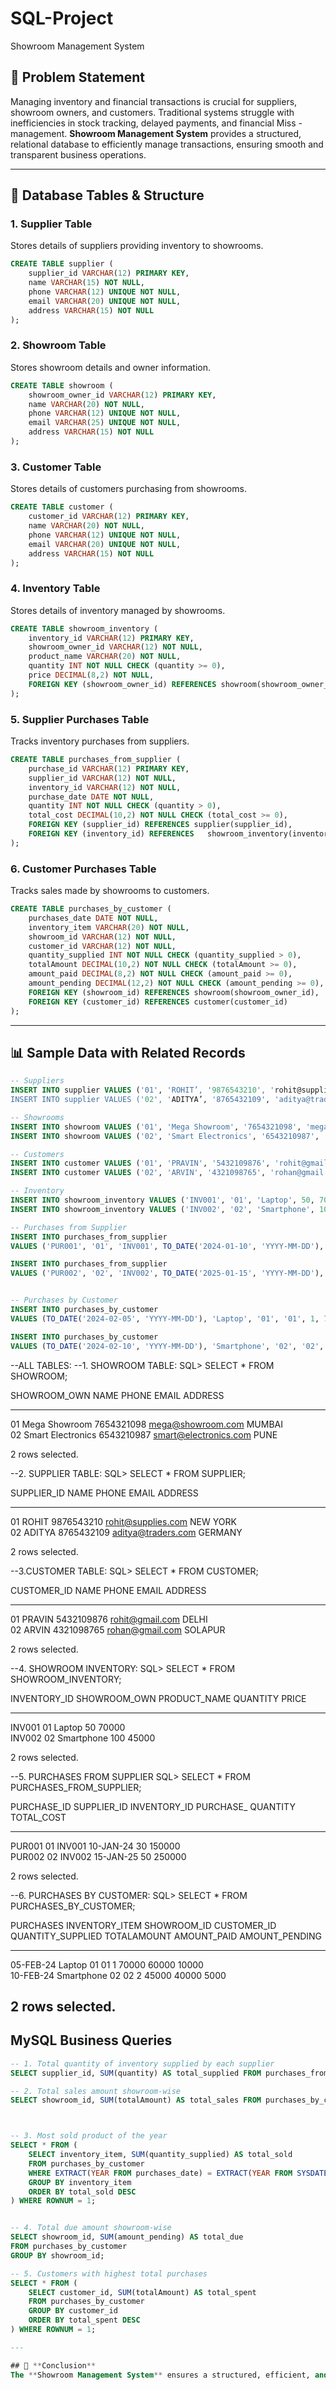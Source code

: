 # SQL-Project
Showroom Management System

## 📖 Problem Statement
Managing inventory and financial transactions is crucial for suppliers, showroom owners, and customers. Traditional systems struggle with inefficiencies in stock tracking, delayed payments, and financial 
Miss - management. 
**Showroom Management System** provides a structured, relational database to efficiently manage transactions, ensuring smooth and transparent business operations.

---

## 📂 Database Tables & Structure

### 1. **Supplier Table**
Stores details of suppliers providing inventory to showrooms.
```sql
CREATE TABLE supplier (
    supplier_id VARCHAR(12) PRIMARY KEY,
    name VARCHAR(15) NOT NULL,
    phone VARCHAR(12) UNIQUE NOT NULL,
    email VARCHAR(20) UNIQUE NOT NULL,
    address VARCHAR(15) NOT NULL
);
```

### 2. **Showroom Table**
Stores showroom details and owner information.
```sql
CREATE TABLE showroom (
    showroom_owner_id VARCHAR(12) PRIMARY KEY,
    name VARCHAR(20) NOT NULL,
    phone VARCHAR(12) UNIQUE NOT NULL,
    email VARCHAR(25) UNIQUE NOT NULL,
    address VARCHAR(15) NOT NULL
);
```

### 3. **Customer Table**
Stores details of customers purchasing from showrooms.
```sql
CREATE TABLE customer (
    customer_id VARCHAR(12) PRIMARY KEY,
    name VARCHAR(20) NOT NULL,
    phone VARCHAR(12) UNIQUE NOT NULL,
    email VARCHAR(20) UNIQUE NOT NULL,
    address VARCHAR(15) NOT NULL
);
```

### 4. **Inventory Table**
Stores details of inventory managed by showrooms.
```sql
CREATE TABLE showroom_inventory (
    inventory_id VARCHAR(12) PRIMARY KEY,
    showroom_owner_id VARCHAR(12) NOT NULL,
    product_name VARCHAR(20) NOT NULL,
    quantity INT NOT NULL CHECK (quantity >= 0),
    price DECIMAL(8,2) NOT NULL,
    FOREIGN KEY (showroom_owner_id) REFERENCES showroom(showroom_owner_id)
);
```

### 5. **Supplier Purchases Table**
Tracks inventory purchases from suppliers.
```sql
CREATE TABLE purchases_from_supplier (
    purchase_id VARCHAR(12) PRIMARY KEY,
    supplier_id VARCHAR(12) NOT NULL,
    inventory_id VARCHAR(12) NOT NULL,
    purchase_date DATE NOT NULL,
    quantity INT NOT NULL CHECK (quantity > 0),
    total_cost DECIMAL(10,2) NOT NULL CHECK (total_cost >= 0),
    FOREIGN KEY (supplier_id) REFERENCES supplier(supplier_id),
    FOREIGN KEY (inventory_id) REFERENCES   showroom_inventory(inventory_id)
);
```

### 6. **Customer Purchases Table**
Tracks sales made by showrooms to customers.
```sql
CREATE TABLE purchases_by_customer (
    purchases_date DATE NOT NULL,
    inventory_item VARCHAR(20) NOT NULL,
    showroom_id VARCHAR(12) NOT NULL,
    customer_id VARCHAR(12) NOT NULL,
    quantity_supplied INT NOT NULL CHECK (quantity_supplied > 0),
    totalAmount DECIMAL(10,2) NOT NULL CHECK (totalAmount >= 0),
    amount_paid DECIMAL(8,2) NOT NULL CHECK (amount_paid >= 0),
    amount_pending DECIMAL(12,2) NOT NULL CHECK (amount_pending >= 0),
    FOREIGN KEY (showroom_id) REFERENCES showroom(showroom_owner_id),
    FOREIGN KEY (customer_id) REFERENCES customer(customer_id)
);
```

---

## 📊 Sample Data with Related Records

```sql
-- Suppliers
INSERT INTO supplier VALUES ('01', 'ROHIT’, '9876543210', 'rohit@supplies.com', 'NEW YORK');
INSERT INTO supplier VALUES ('02', 'ADITYA’, '8765432109', 'aditya@traders.com', 'GERMANY');

-- Showrooms
INSERT INTO showroom VALUES ('01', 'Mega Showroom', '7654321098', 'mega@showroom.com', 'MUMBAI');
INSERT INTO showroom VALUES ('02', 'Smart Electronics', '6543210987', 'smart@electronics.com', 'PUNE');

-- Customers
INSERT INTO customer VALUES ('01', 'PRAVIN', '5432109876', 'rohit@gmail.com', 'DELHI');
INSERT INTO customer VALUES ('02', 'ARVIN', '4321098765', 'rohan@gmail.com', 'SOLAPUR');

-- Inventory
INSERT INTO showroom_inventory VALUES ('INV001', '01', 'Laptop', 50, 70000.00);
INSERT INTO showroom_inventory VALUES ('INV002', '02', 'Smartphone', 100, 45000.00);

-- Purchases from Supplier
INSERT INTO purchases_from_supplier 
VALUES ('PUR001', '01', 'INV001', TO_DATE('2024-01-10', 'YYYY-MM-DD'), 30, 150000.00);

INSERT INTO purchases_from_supplier 
VALUES ('PUR002', '02', 'INV002', TO_DATE('2025-01-15', 'YYYY-MM-DD'), 50, 250000.00);


-- Purchases by Customer
INSERT INTO purchases_by_customer
VALUES (TO_DATE('2024-02-05', 'YYYY-MM-DD'), 'Laptop', '01', '01', 1, 70000.00, 60000.00, 10000.00);

INSERT INTO purchases_by_customer 
VALUES (TO_DATE('2024-02-10', 'YYYY-MM-DD'), 'Smartphone', '02', '02', 2, 45000.00, 40000.00, 5000.00);
```


--ALL TABLES:
--1. SHOWROOM TABLE:
SQL> SELECT * FROM SHOWROOM;

SHOWROOM_OWN NAME                 PHONE        EMAIL                     ADDRESS                                                                                                                        
------------ -------------------- ------------ ------------------------- ---------------                                                                                                                
01           Mega Showroom        7654321098   mega@showroom.com         MUMBAI                                                                                                                         
02           Smart Electronics    6543210987   smart@electronics.com     PUNE                                                                                                                           

2 rows selected.



--2. SUPPLIER TABLE:
SQL> SELECT * FROM SUPPLIER;

SUPPLIER_ID  NAME            PHONE        EMAIL                ADDRESS                                                                                                                                  
------------ --------------- ------------ -------------------- ---------------                                                                                                                          
01           ROHIT           9876543210   rohit@supplies.com   NEW YORK                                                                                                                                 
02           ADITYA          8765432109   aditya@traders.com   GERMANY                                                                                                                                  

2 rows selected.

--3.CUSTOMER TABLE:
SQL> SELECT * FROM CUSTOMER;

CUSTOMER_ID  NAME                 PHONE        EMAIL                ADDRESS                                                                                                                             
------------ -------------------- ------------ -------------------- ---------------                                                                                                                     
01           PRAVIN               5432109876   rohit@gmail.com      DELHI                                                                                                                               
02           ARVIN                4321098765   rohan@gmail.com      SOLAPUR                                                                                                                             

2 rows selected.


--4. SHOWROOM INVENTORY:
SQL> SELECT * FROM SHOWROOM_INVENTORY;

INVENTORY_ID SHOWROOM_OWN PRODUCT_NAME           QUANTITY      PRICE                                                                                                                                    
------------ ------------ -------------------- ---------- ----------                                                                                                                                    
INV001       01           Laptop                       50      70000                                                                                                                                    
INV002       02           Smartphone                  100      45000                                                                                                                                    

2 rows selected.

--5. PURCHASES FROM SUPPLIER
SQL> SELECT * FROM PURCHASES_FROM_SUPPLIER;

PURCHASE_ID  SUPPLIER_ID  INVENTORY_ID PURCHASE_   QUANTITY TOTAL_COST                                                                                                                                  
------------ ------------ ------------ --------- ---------- ----------                                                                                                                                  
PUR001       01           INV001       10-JAN-24         30     150000                                                                                                                                  
PUR002       02           INV002       15-JAN-25         50     250000                                                                                                                                  

2 rows selected.

--6. PURCHASES BY CUSTOMER:
SQL> SELECT * FROM PURCHASES_BY_CUSTOMER;

PURCHASES INVENTORY_ITEM       SHOWROOM_ID  CUSTOMER_ID  QUANTITY_SUPPLIED TOTALAMOUNT AMOUNT_PAID AMOUNT_PENDING                                                                                       
--------- -------------------- ------------ ------------ ----------------- ----------- ----------- --------------                                                                                       
05-FEB-24 Laptop               01           01                           1       70000       60000          10000                                                                                       
10-FEB-24 Smartphone           02           02                           2       45000       40000           5000                                                                                       

2 rows selected.
------------------------------------------------

##   MySQL Business Queries

```sql
-- 1. Total quantity of inventory supplied by each supplier
SELECT supplier_id, SUM(quantity) AS total_supplied FROM purchases_from_supplier GROUP BY supplier_id;

-- 2. Total sales amount showroom-wise
SELECT showroom_id, SUM(totalAmount) AS total_sales FROM purchases_by_customer GROUP BY showroom_id;



-- 3. Most sold product of the year
SELECT * FROM (
    SELECT inventory_item, SUM(quantity_supplied) AS total_sold 
    FROM purchases_by_customer
    WHERE EXTRACT(YEAR FROM purchases_date) = EXTRACT(YEAR FROM SYSDATE)
    GROUP BY inventory_item 
    ORDER BY total_sold DESC
) WHERE ROWNUM = 1;


-- 4. Total due amount showroom-wise
SELECT showroom_id, SUM(amount_pending) AS total_due 
FROM purchases_by_customer
GROUP BY showroom_id;

-- 5. Customers with highest total purchases
SELECT * FROM (
    SELECT customer_id, SUM(totalAmount) AS total_spent 
    FROM purchases_by_customer
    GROUP BY customer_id 
    ORDER BY total_spent DESC
) WHERE ROWNUM = 1;

---

## 🚀 **Conclusion**
The **Showroom Management System** ensures a structured, efficient, and scalable approach to **inventory management and financial tracking**. It provides transparency, accurate record-keeping, and better decision-making for suppliers, showroom owners, and customers. 📊✅

